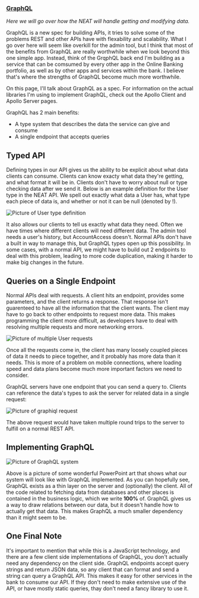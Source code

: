 ### [GraphQL](http://graphql.org/)

_Here we will go over how the NEAT will handle getting and modifying data._

GraphQL is a new spec for building APIs, it tries to solve some of the problems REST and other APIs have with flexability and scalability. What I go over here will seem like overkill for the admin tool, but I think that most of the benefits from GraphQL are really worthwhile when we look beyond this one simple app. Instead, think of the GrqphQL back end I'm building as a service that can be comsumed by every other app in the Online Banking portfolio, as well as by other apps and services within the bank. I believe that's where the strengths of GraphQL become much more worthwhile.

On this page, I'll talk about GraphQL as a spec. For information on the actual libraries I'm using to implement GraphQL, check out the Apollo Client and Apollo Server pages.

GraphQL has 2 main benefits:

* A type system that describes the data the service can give and consume
* A single endpoint that accepts queries

## Typed API

Defining types in our API gives us the ability to be explicit about what data clients can consume. Clients can know exacty what data they're getting, and what format it will be in. Clients don't have to worry about null or type checking data after we send it. Below is an example definition for the User type in the NEAT API. We spell out exactly what data a User has, what type each piece of data is, and whether or not it can be null (denoted by !).

![Picture of User type definition](https://jacksondr5.github.io/imgs/graphqlUserSchemaDef.jpg)

It also allows our clients to tell us exactly what data they need. Often we have times where different clients will need different data. The admin tool needs a user's history, but AccountAccess doesn't. Normal APIs don't have a built in way to manage this, but GraphQL types open up this possibility. In some cases, with a normal API, we might have to build out 2 endpoints to deal with this problem, leading to more code duplication, making it harder to make big changes in the future.

## Queries on a Single Endpoint

Normal APIs deal with requests. A client hits an endpoint, provides some parameters, and the client returns a response. That response isn't guarenteed to have all the information that the client wants. The client may have to go back to other endpoints to request more data. This makes programming the client more difficult, as developers have to deal with resolving multiple requests and more networking errors.

![Picture of multiple User requests](https://jacksondr5.github.io/imgs/normalAPIRequest.JPG)

Once all the requests come in, the client has many loosely coupled pieces of data it needs to piece together, and it probably has more data than it needs. This is more of a problem on mobile connections, where loading speed and data plans become much more important factors we need to consider.

GraphQL servers have one endpoint that you can send a query to. Clients can reference the data's types to ask the server for related data in a single request:

![Picture of graphiql request](https://jacksondr5.github.io/imgs/graphiqlQuery.JPG)

The above request would have taken multiple round trips to the server to fulfill on a normal REST API.

## Implementing GraphQL

![Picture of GraphQL system](https://jacksondr5.github.io/imgs/graphqlSystemDiagram.JPG)

Above is a picture of some wonderful PowerPoint art that shows what our system will look like with GraphQL implemented. As you can hopefully see, GraphQL exists as a thin layer on the server and (optionally) the client. All of the code related to fetching data from databases and other places is contained in the business logic, which we write **100%** of. GraphQL gives us a way to draw relations between our data, but it doesn't handle how to actually get that data. This makes GraphQL a much smaller dependency than it might seem to be.

## One Final Note

It's important to mention that while this is a JavaScript technology, and there are a few client side implementations of GraphQL, you don't actually need any dependency on the client side. GraphQL endpoints accept query strings and return JSON data, so any client that can format and send a string can query a GraphQL API. This makes it easy for other services in the bank to consume our API. If they don't need to make extensive use of the API, or have mostly static queries, thay don't need a fancy library to use it.
